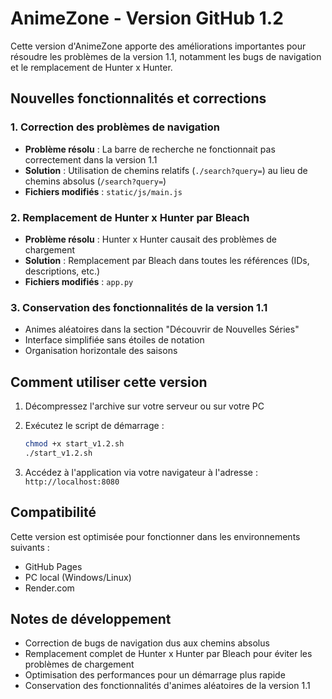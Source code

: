 # AnimeZone - Version GitHub 1.2

Cette version d'AnimeZone apporte des améliorations importantes pour résoudre les problèmes de la version 1.1, notamment les bugs de navigation et le remplacement de Hunter x Hunter.

## Nouvelles fonctionnalités et corrections

### 1. Correction des problèmes de navigation
- **Problème résolu** : La barre de recherche ne fonctionnait pas correctement dans la version 1.1
- **Solution** : Utilisation de chemins relatifs (`./search?query=`) au lieu de chemins absolus (`/search?query=`)
- **Fichiers modifiés** : `static/js/main.js`

### 2. Remplacement de Hunter x Hunter par Bleach
- **Problème résolu** : Hunter x Hunter causait des problèmes de chargement
- **Solution** : Remplacement par Bleach dans toutes les références (IDs, descriptions, etc.)
- **Fichiers modifiés** : `app.py`

### 3. Conservation des fonctionnalités de la version 1.1
- Animes aléatoires dans la section "Découvrir de Nouvelles Séries"
- Interface simplifiée sans étoiles de notation
- Organisation horizontale des saisons

## Comment utiliser cette version

1. Décompressez l'archive sur votre serveur ou sur votre PC
2. Exécutez le script de démarrage :
   ```bash
   chmod +x start_v1.2.sh
   ./start_v1.2.sh
   ```
   
3. Accédez à l'application via votre navigateur à l'adresse : `http://localhost:8080`

## Compatibilité

Cette version est optimisée pour fonctionner dans les environnements suivants :
- GitHub Pages
- PC local (Windows/Linux)
- Render.com

## Notes de développement

- Correction de bugs de navigation dus aux chemins absolus
- Remplacement complet de Hunter x Hunter par Bleach pour éviter les problèmes de chargement
- Optimisation des performances pour un démarrage plus rapide
- Conservation des fonctionnalités d'animes aléatoires de la version 1.1